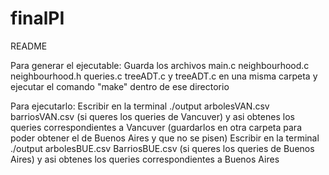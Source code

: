 # finalPI
README


Para generar el ejecutable:
Guarda los archivos main.c neighbourhood.c  neighbourhood.h queries.c treeADT.c y treeADT.c en una misma carpeta y ejecutar el comando "make" dentro de ese directorio


Para ejecutarlo:
Escribir en la terminal ./output arbolesVAN.csv barriosVAN.csv (si queres los queries de Vancuver)
y asi obtenes los queries correspondientes a Vancuver (guardarlos en otra carpeta para poder obtener el de Buenos Aires y que no se pisen)
Escribir en la terminal ./output arbolesBUE.csv BarriosBUE.csv (si queres los queries de Buenos Aires)
y asi obtenes los queries correspondientes a Buenos Aires
